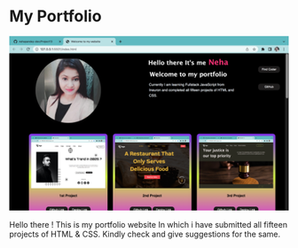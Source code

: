 # My Portfolio

![My portfolio](./portfolio-img.png)

Hello there !
This is my portfolio website In which i have submitted all fifteen projects of HTML & CSS.
Kindly check and give suggestions for the same.